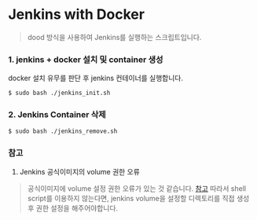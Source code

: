 # Jenkins with Docker

> dood 방식을 사용하여 Jenkins를 실행하는 스크립트입니다.

### 1. jenkins + docker 설치 및 container 생성

docker 설치 유무를 판단 후 jenkins 컨테이너를 실행합니다.

```bash
$ sudo bash ./jenkins_init.sh
```

### 2. Jenkins Container 삭제

```bash
$ sudo bash ./jenkins_remove.sh
```

### 참고

1. Jenkins 공식이미지의 volume 권한 오류

> 공식이미지에 volume 설정 권한 오류가 있는 것 같습니다. [참고](https://github.com/jenkinsci/docker/issues/177)
> 따라서 shell script를 이용하지 않는다면, jenkins volume을 설정할 디렉토리를 직접 생성 후 권한 설정을 해주어야합니다.
